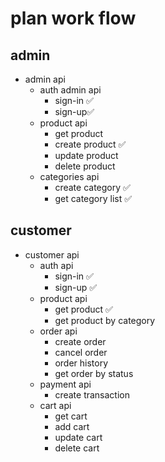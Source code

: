  # plan work flow

## admin

- admin api 
    - auth admin api 
      - sign-in ✅
      - sign-up✅
    - product api
      - get product
      - create product ✅
      - update product 
      - delete product
    - categories api 
      - create category ✅
      - get category list ✅
  
## customer

-  customer api 
    - auth api
      - sign-in ✅
      - sign-up ✅
    - product api
      - get product ✅
      - get product by category
    - order api
      - create order
      - cancel order
      - order history
      - get order by status
    - payment api
      - create transaction
    - cart api 
      - get cart
      - add cart 
      - update cart
      - delete cart